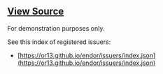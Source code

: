 ## [View Source](https://github.com/OR13/endor)

For demonstration purposes only.

See this index of registered issuers:

- [https://or13.github.io/endor/issuers/index.json](https://or13.github.io/endor/issuers/index.json)
